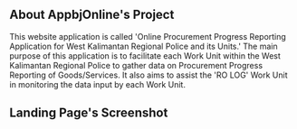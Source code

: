 
## About AppbjOnline's Project

This website application is called 'Online Procurement Progress Reporting Application for West Kalimantan Regional Police and its Units.' The main purpose of this application is to facilitate each Work Unit within the West Kalimantan Regional Police to gather data on Procurement Progress Reporting of Goods/Services. It also aims to assist the 'RO LOG' Work Unit in monitoring the data input by each Work Unit.

## Landing Page's Screenshot
